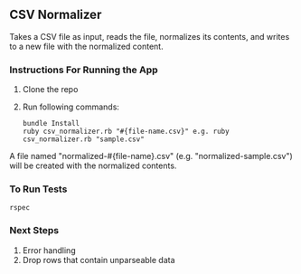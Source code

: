 ## CSV Normalizer
Takes a CSV file as input, reads the file, normalizes its contents, and writes to a new file with the normalized content.

### Instructions For Running the App
1. Clone the repo
2. Run following commands:

    ```
    bundle Install
    ruby csv_normalizer.rb "#{file-name.csv}" e.g. ruby csv_normalizer.rb "sample.csv"
    ```
A file named "normalized-#{file-name}.csv" (e.g. "normalized-sample.csv") will be created with the normalized contents.

### To Run Tests
```
rspec
```

### Next Steps
1. Error handling
2. Drop rows that contain unparseable data
